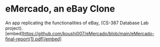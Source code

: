 # eMercado, an eBay Clone

An app replicating the functionalities of eBay, (CS-387 Database Lab project).
[embed]https://github.com/koushi007/eMercado/blob/main/eMercado-final-report(1).pdf[/embed]
